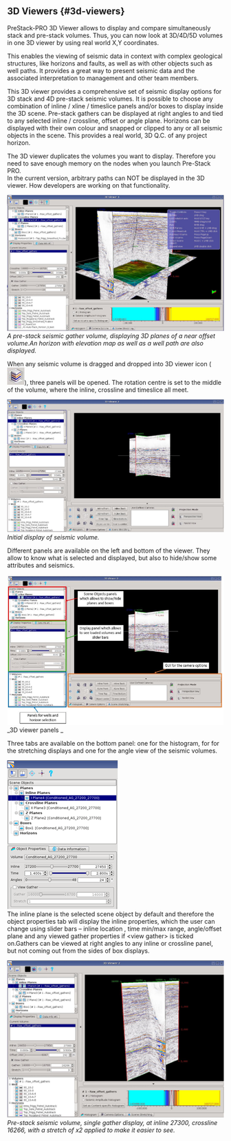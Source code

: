 ## 3D Viewers {#3d-viewers}

PreStack-PRO 3D Viewer allows to display and compare simultaneously stack and pre-stack volumes. Thus, you can now look at 3D/4D/5D volumes in one 3D viewer by using real world X,Y coordinates.

This enables the viewing of seismic data in context with complex geological structures, like horizons and faults, as well as with other objects such as well paths. It provides a great way to present seismic data and the associated interpretation to management and other team members.

This 3D viewer provides a comprehensive set of seismic display options for 3D stack and 4D pre-stack seismic volumes. It is possible to choose any combination of inline / xline / timeslice panels and/or boxes to display inside the 3D scene. Pre-stack gathers can be displayed at right angles to and tied to any selected inline / crossline, offset or angle plane. Horizons can be displayed with their own colour and snapped or clipped to any or all seismic objects in the scene. This provides a real world, 3D Q.C. of any project horizon.

The 3D viewer duplicates the volumes you want to display. Therefore you need to save enough memory on the nodes when you launch Pre-Stack PRO.  
In the current version, arbitrary paths can NOT be displayed in the 3D viewer. How developers are working on that functionality.

![](/assets/12_3dviewer.JPG)_A_ _pre-stack seismic gather volume, displaying 3D planes of a near offset volume.An horizon with elevation map as well as a well path are also displayed._

When any seismic volume is dragged and dropped into 3D viewer icon \(![](/assets/3dviewer_icon.JPG)\), three panels will be opened. The rotation centre is set to the middle of the volume, where the inline, crossline and timeslice all meet.

![](/assets/3dviewer_init.JPG)_Initial display of seismic volume._

Different panels are available on the left and bottom of the viewer. They allow to know what is selected and displayed, but also to hide/show some attributes and seismics.

![](/assets/3dviewer_init2.JPG)  
_3D viewer panels _

Three tabs are available on the bottom panel: one for the histogram, for for the stretching displays and one for the angle view of the seismic volumes.  


![](/assets/004_3dviewer.png)  
The inline plane is the selected scene object by default and therefore the object properties tab will display the inline properties, which the user can change using slider bars – inline location , time min/max range, angle/offset plane and any viewed gather properties if &lt;view gather&gt; is ticked on.Gathers can be viewed at right angles to any inline or crossline panel, but not coming out from the sides of box displays.

![](/assets/3dviewer_gather.JPG)_Pre-stack seismic volume, single gather display, at inline 27300, crossline 16266, with a stretch of x2 applied to make it easier to see._

